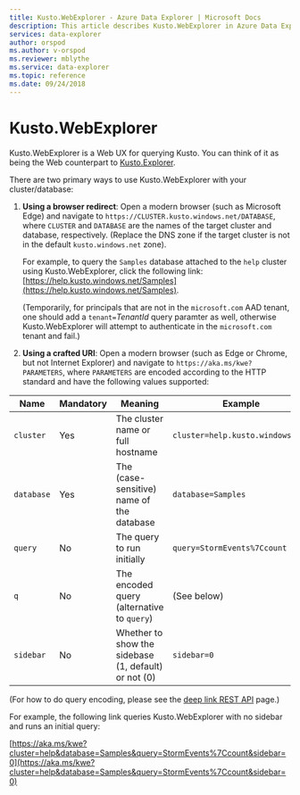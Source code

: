 ```yaml
---
title: Kusto.WebExplorer - Azure Data Explorer | Microsoft Docs
description: This article describes Kusto.WebExplorer in Azure Data Explorer.
services: data-explorer
author: orspod
ms.author: v-orspod
ms.reviewer: mblythe
ms.service: data-explorer
ms.topic: reference
ms.date: 09/24/2018
---
```

# Kusto.WebExplorer

Kusto.WebExplorer is a Web UX for querying Kusto.
You can think of it as being the Web counterpart to [Kusto.Explorer](./kusto-explorer.md).

There are two primary ways to use Kusto.WebExplorer with your cluster/database:

1. **Using a browser redirect**: Open a modern browser (such as Microsoft Edge)
   and navigate to `https://CLUSTER.kusto.windows.net/DATABASE`,
   where `CLUSTER` and `DATABASE` are the names of the target cluster and database,
   respectively. (Replace the DNS zone if the target cluster is not in the default
   `kusto.windows.net` zone).

   For example, to query the `Samples` database attached to the `help` cluster
   using Kusto.WebExplorer, click the following link:
   [https://help.kusto.windows.net/Samples](https://help.kusto.windows.net/Samples).

   (Temporarily, for principals that are not in the `microsoft.com` AAD tenant,
   one should add a `tenant=`*TenantId* query paramter as well, otherwise
   Kusto.WebExplorer will attempt to authenticate in the `microsoft.com` tenant
   and fail.)

2. **Using a crafted URI**: Open a modern browser (such as Edge or Chrome,
   but not Internet Explorer) and navigate to `https://aka.ms/kwe?PARAMETERS`,
   where `PARAMETERS` are encoded according to the HTTP standard and have the
   following values supported:


|Name      |Mandatory|Meaning                                   |Example                         |
|----------|---------|------------------------------------------|--------------------------------|
|`cluster` |Yes      |The cluster name or full hostname         |`cluster=help.kusto.windows.net`|
|`database`|Yes      |The (case-sensitive) name of the database |`database=Samples`              |
|`query`   |No       |The query to run initially                |`query=StormEvents%7Ccount`     |
|`q`       |No       |The encoded query (alternative to `query`)|(See below)|
|`sidebar` |No       |Whether to show the sidebase (1, default) or not (0)|`sidebar=0`|

(For how to do query encoding, please see the [deep link REST API](../api/rest/deeplink.md) page.)

For example, the following link queries Kusto.WebExplorer with no sidebar
and runs an initial query:

  [https://aka.ms/kwe?cluster=help&database=Samples&query=StormEvents%7Ccount&sidebar=0](https://aka.ms/kwe?cluster=help&database=Samples&query=StormEvents%7Ccount&sidebar=0)